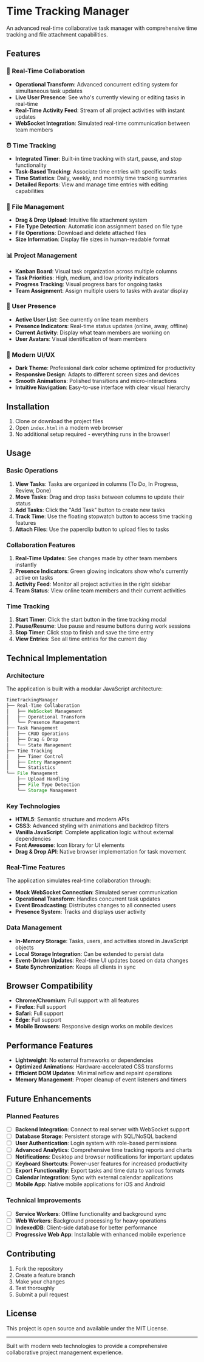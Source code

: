 # Time Tracking Manager

An advanced real-time collaborative task manager with comprehensive time tracking and file attachment capabilities.

## Features

### 🚀 Real-Time Collaboration
- **Operational Transform**: Advanced concurrent editing system for simultaneous task updates
- **Live User Presence**: See who's currently viewing or editing tasks in real-time
- **Real-Time Activity Feed**: Stream of all project activities with instant updates
- **WebSocket Integration**: Simulated real-time communication between team members

### ⏰ Time Tracking
- **Integrated Timer**: Built-in time tracking with start, pause, and stop functionality
- **Task-Based Tracking**: Associate time entries with specific tasks
- **Time Statistics**: Daily, weekly, and monthly time tracking summaries
- **Detailed Reports**: View and manage time entries with editing capabilities

### 📁 File Management
- **Drag & Drop Upload**: Intuitive file attachment system
- **File Type Detection**: Automatic icon assignment based on file type
- **File Operations**: Download and delete attached files
- **Size Information**: Display file sizes in human-readable format

### 📊 Project Management
- **Kanban Board**: Visual task organization across multiple columns
- **Task Priorities**: High, medium, and low priority indicators
- **Progress Tracking**: Visual progress bars for ongoing tasks
- **Team Assignment**: Assign multiple users to tasks with avatar display

### 👥 User Presence
- **Active User List**: See currently online team members
- **Presence Indicators**: Real-time status updates (online, away, offline)
- **Current Activity**: Display what team members are working on
- **User Avatars**: Visual identification of team members

### 🎨 Modern UI/UX
- **Dark Theme**: Professional dark color scheme optimized for productivity
- **Responsive Design**: Adapts to different screen sizes and devices
- **Smooth Animations**: Polished transitions and micro-interactions
- **Intuitive Navigation**: Easy-to-use interface with clear visual hierarchy

## Installation

1. Clone or download the project files
2. Open `index.html` in a modern web browser
3. No additional setup required - everything runs in the browser!

## Usage

### Basic Operations

1. **View Tasks**: Tasks are organized in columns (To Do, In Progress, Review, Done)
2. **Move Tasks**: Drag and drop tasks between columns to update their status
3. **Add Tasks**: Click the "Add Task" button to create new tasks
4. **Track Time**: Use the floating stopwatch button to access time tracking features
5. **Attach Files**: Use the paperclip button to upload files to tasks

### Collaboration Features

1. **Real-Time Updates**: See changes made by other team members instantly
2. **Presence Indicators**: Green glowing indicators show who's currently active on tasks
3. **Activity Feed**: Monitor all project activities in the right sidebar
4. **Team Status**: View online team members and their current activities

### Time Tracking

1. **Start Timer**: Click the start button in the time tracking modal
2. **Pause/Resume**: Use pause and resume buttons during work sessions
3. **Stop Timer**: Click stop to finish and save the time entry
4. **View Entries**: See all time entries for the current day

## Technical Implementation

### Architecture

The application is built with a modular JavaScript architecture:

```javascript
TimeTrackingManager
├── Real-Time Collaboration
│   ├── WebSocket Management
│   ├── Operational Transform
│   └── Presence Management
├── Task Management
│   ├── CRUD Operations
│   ├── Drag & Drop
│   └── State Management
├── Time Tracking
│   ├── Timer Control
│   ├── Entry Management
│   └── Statistics
└── File Management
    ├── Upload Handling
    ├── File Type Detection
    └── Storage Management
```

### Key Technologies

- **HTML5**: Semantic structure and modern APIs
- **CSS3**: Advanced styling with animations and backdrop filters
- **Vanilla JavaScript**: Complete application logic without external dependencies
- **Font Awesome**: Icon library for UI elements
- **Drag & Drop API**: Native browser implementation for task movement

### Real-Time Features

The application simulates real-time collaboration through:

- **Mock WebSocket Connection**: Simulated server communication
- **Operational Transform**: Handles concurrent task updates
- **Event Broadcasting**: Distributes changes to all connected users
- **Presence System**: Tracks and displays user activity

### Data Management

- **In-Memory Storage**: Tasks, users, and activities stored in JavaScript objects
- **Local Storage Integration**: Can be extended to persist data
- **Event-Driven Updates**: Real-time UI updates based on data changes
- **State Synchronization**: Keeps all clients in sync

## Browser Compatibility

- **Chrome/Chromium**: Full support with all features
- **Firefox**: Full support
- **Safari**: Full support
- **Edge**: Full support
- **Mobile Browsers**: Responsive design works on mobile devices

## Performance Features

- **Lightweight**: No external frameworks or dependencies
- **Optimized Animations**: Hardware-accelerated CSS transforms
- **Efficient DOM Updates**: Minimal reflow and repaint operations
- **Memory Management**: Proper cleanup of event listeners and timers

## Future Enhancements

### Planned Features

- [ ] **Backend Integration**: Connect to real server with WebSocket support
- [ ] **Database Storage**: Persistent storage with SQL/NoSQL backend
- [ ] **User Authentication**: Login system with role-based permissions
- [ ] **Advanced Analytics**: Comprehensive time tracking reports and charts
- [ ] **Notifications**: Desktop and browser notifications for important updates
- [ ] **Keyboard Shortcuts**: Power-user features for increased productivity
- [ ] **Export Functionality**: Export tasks and time data to various formats
- [ ] **Calendar Integration**: Sync with external calendar applications
- [ ] **Mobile App**: Native mobile applications for iOS and Android

### Technical Improvements

- [ ] **Service Workers**: Offline functionality and background sync
- [ ] **Web Workers**: Background processing for heavy operations
- [ ] **IndexedDB**: Client-side database for better performance
- [ ] **Progressive Web App**: Installable with enhanced mobile experience

## Contributing

1. Fork the repository
2. Create a feature branch
3. Make your changes
4. Test thoroughly
5. Submit a pull request

## License

This project is open source and available under the MIT License.

---

Built with modern web technologies to provide a comprehensive collaborative project management experience.